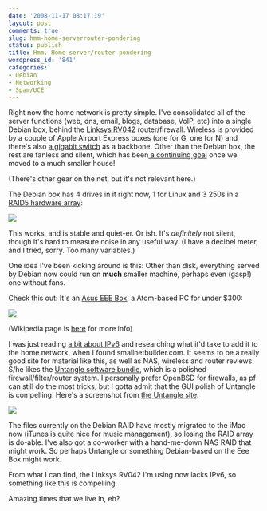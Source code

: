 ```yaml
---
date: '2008-11-17 08:17:19'
layout: post
comments: true
slug: hmm-home-serverrouter-pondering
status: publish
title: Hmm. Home server/router pondering
wordpress_id: '841'
categories:
- Debian
- Networking
- Spam/UCE
---
```


Right now the home network is pretty simple. I've consolidated all of the server functions (web, dns, email, blogs, database, VoIP, etc) into a single Debian box, behind the [Linksys RV042](http://www.phfactor.net/wp/2007/06/06/eeenteresting/) router/firewall. Wireless is provided by a couple of Apple Airport Express boxes (one for G, one for N) and there's also [a gigabit switch](http://www.phfactor.net/wp/2005/06/13/gigabit-ethernet-what-you-need/) as a backbone. Other than the Debian box, the rest are fanless and silent, which has been[ a continuing goal](http://fnord.phfactor.net/2007/01/07/antec-sonata-ii-case-a-brief-review/) once we moved to a much smaller house!

(There's other gear on the net, but it's not relevant here.)

The Debian box has 4 drives in it right now, 1 for Linux and 3 250s in a[ RAID5 hardware array](http://fnord.phfactor.net/2006/11/11/hardware-and-software-raid5-under-linux/):

![](http://www.phfactor.net/wp-pics/sonata2-2.jpg)

This works, and is stable and quiet-er. Or ish. It's _definitely_ not silent, though it's hard to measure noise in any useful way. (I have a decibel meter, and I tried, sorry. Too many variables.)

One idea I've been kicking around is this: Other than disk, everything served by Debian now could run on **much** smaller machine, perhaps even (gasp!) one without fans.

Check this out: It's an [Asus EEE Box](http://www.amazon.com/ASUS-Intel-Processor-Drive-Black/dp/B001DMA0L8/ref=pd_bbs_sr_1?ie=UTF8&s=electronics&qid=1226890862&sr=8-1), a Atom-based PC for under $300:

[![](http://fnord.phfactor.net/wp-content/uploads/2008/11/eee-box.jpg)](http://fnord.phfactor.net/wp-content/uploads/2008/11/eee-box.jpg)

(Wikipedia page is [here](http://en.wikipedia.org/wiki/ASUS_Eee_Box) for more info)

I was just reading [a bit about IPv6](http://arstechnica.com/articles/paedia/IPv6.ars/) and researching what it'd take to add it to the home network, when I found smallnetbuilder.com. It seems to be a really good site for material like this, as well as NAS, wireless and router reviews. S/he likes the [Untangle software bundle](http://www.smallnetbuilder.com/content/view/30539/51/1/1/), which is a polished firewall/filter/router system. I personally prefer OpenBSD for firewalls, as pf can still do the most tricks, but I gotta admit that the GUI polish of Untangle is compelling. Here's a screenshot from [the Untangle site](http://www.untangle.com/):

[![](http://fnord.phfactor.net/wp-content/uploads/2008/11/protocolcontrol_maingui-450x330.png)](http://fnord.phfactor.net/wp-content/uploads/2008/11/protocolcontrol_maingui.png)

The files currently on the Debian RAID have mostly migrated to the iMac now (iTunes is quite nice for music management), so losing the RAID array is do-able. I've also got a co-worker with a hand-me-down NAS RAID that might work. So perhaps Untangle or something Debian-based on the Eee Box might work. 

From what I can find, the Linksys RV042 I'm using now lacks IPv6, so something like this is compelling.

Amazing times that we live in, eh? 
